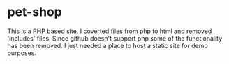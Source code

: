 # pet-shop
This is a PHP based site. I coverted files from php to html and removed 'includes' files. Since github doesn't support php some of the functionality has been removed. I just needed a place to host a static site for demo purposes. 
